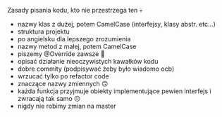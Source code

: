 Zasady pisania kodu, kto nie przestrzega ten 💀
- nazwy klas z dużej, potem CamelCase (interfejsy, klasy abstr. etc...)
- struktura projektu
- po angielsku dla lepszego zrozumienia
- nazwy metod z małej, potem CamelCase
- piszemy @Override zawsze 🫠
- opisać działanie nieoczywistych kawałków kodu
- dobre commity (podpisywać żeby było wiadomo ocb)
- wrzucać tylko po refactor code
- znaczące nazwy zmiennych 🙃
- każda funkcja przyjmuje obiekty implementujące pewien interfejs i zwracają
tak samo 😑
- nigdy nie robimy zmian na master
